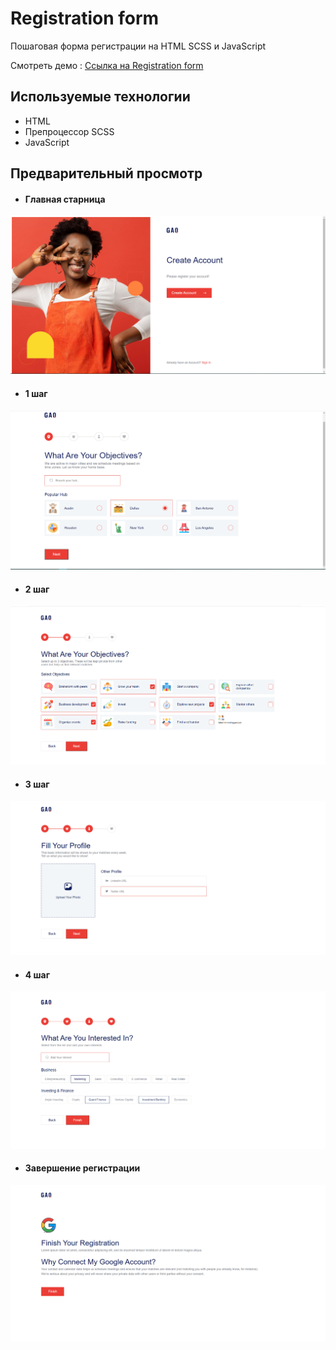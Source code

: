 # Registration form

Пошаговая форма регистрации на HTML SCSS и JavaScript

Смотреть демо : [Ссылка на Registration form](https://ndartemka1.github.io/registration-form/)

## Используемые технологии

-   HTML
-   Препроцессор SCSS
-   JavaScript

## Предварительный просмотр

-   #### Главная старница

![prev](/img/prev.png)

-   #### 1 шаг

![prev](/img/prev-1.png)

-   #### 2 шаг

![prev](/img/prev-2.png)

-   #### 3 шаг

![prev](/img/prev-3.png)

-   #### 4 шаг

![prev](/img/prev-4.png)

-   #### Завершение регистрации

![prev](/img/prev-5.png)
